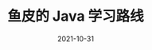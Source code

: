 ---
title: 鱼皮的 Java 学习路线
date: 2021-10-31
header_style: image
header_img: /img/in-post/2021-10-31/back-end.jpeg
header_mask: rgba(40, 57, 101, .4)
catalog: true
tags:
  - 学习路线
---